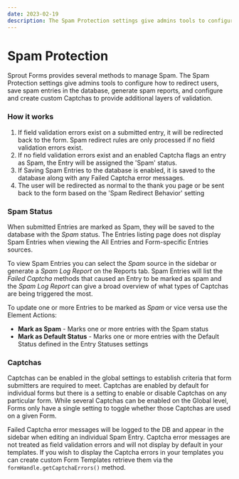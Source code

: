 ```yaml
---
date: 2023-02-19
description: The Spam Protection settings give admins tools to configure how to redirect users, save spam entries in the database, generate spam reports, and configure and create custom Captchas to provide additional layers of validation.
---
```


# Spam Protection

Sprout Forms provides several methods to manage Spam. The Spam Protection settings give admins tools to configure how to redirect users, save spam entries in the database, generate spam reports, and configure and create custom Captchas to provide additional layers of validation.

### How it works

1. If field validation errors exist on a submitted entry, it will be redirected back to the form. Spam redirect rules are only processed if no field validation errors exist.
2. If no field validation errors exist and an enabled Captcha flags an entry as Spam, the Entry will be assigned the 'Spam' status.
3. If Saving Spam Entries to the database is enabled, it is saved to the database along with any Failed Captcha error messages.
4. The user will be redirected as normal to the thank you page or be sent back to the form based on the 'Spam Redirect Behavior' setting

### Spam Status

When submitted Entries are marked as Spam, they will be saved to the database with the _Spam_ status. The Entries listing page does not display Spam Entries when viewing the All Entries and Form-specific Entries sources.

To view Spam Entries you can select the _Spam_ source in the sidebar or generate a _Spam Log Report_ on the Reports tab. Spam Entries will list the _Failed Captcha_ methods that caused an Entry to be marked as spam and the _Spam Log Report_ can give a broad overview of what types of Captchas are being triggered the most.

To update one or more Entries to be marked as _Spam_ or vice versa use the Element Actions:

- **Mark as Spam** - Marks one or more entries with the Spam status
- **Mark as Default Status** - Marks one or more entries with the Default Status defined in the Entry Statuses settings

### Captchas

Captchas can be enabled in the global settings to establish criteria that form submitters are required to meet. Captchas are enabled by default for individual forms but there is a setting to enable or disable Captchas on any particular form. While several Captchas can be enabled on the Global level, Forms only have a single setting to toggle whether those Captchas are used on a given Form.

Failed Captcha error messages will be logged to the DB and appear in the sidebar when editing an individual Spam Entry. Captcha error messages are not treated as field validation errors and will not display by default in your templates. If you wish to display the Captcha errors in your templates you can create custom Form Templates retrieve them via the `formHandle.getCaptchaErrors()` method.
